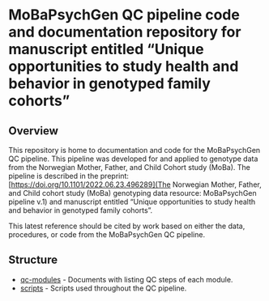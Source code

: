 # MoBaPsychGen QC pipeline code and documentation repository for manuscript entitled “Unique opportunities to study health and behavior in genotyped family cohorts”

## Overview

This repository is home to documentation and code for the MoBaPsychGen QC pipeline. This pipeline was developed for and applied to genotype data from the Norwegian Mother, Father, and Child Cohort study (MoBa). The pipeline is described in the preprint: [https://doi.org/10.1101/2022.06.23.496289](The Norwegian Mother, Father, and Child cohort study (MoBa) genotyping data resource: MoBaPsychGen pipeline v.1) and manuscript entitled “Unique opportunities to study health and behavior in genotyped family cohorts”.

This latest reference should be cited by work based on either the data, procedures, or code from the MoBaPsychGen QC pipeline. 

## Structure

* [qc-modules](qc-modules) - Documents with listing QC steps of each module.
* [scripts](scripts) - Scripts used throughout the QC pipeline.
